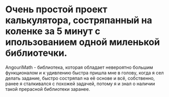# Очень простой проект калькулятора, состряпанный на коленке за 5 минут с ипользованием одной миленькой библиотечки.

AngouriMath - библиотека, которая обладает невероятно большим функционалом и к удивлению быстра пришла мне в голову, 
когда я сел делать задание, быстро состряпал на её основе и всё, собственно, ранее я сталкивался с похожей задачей, потому я и знал о наличии такой прерасной библиотеки заранее.
